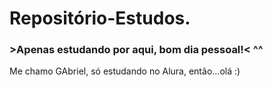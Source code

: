# Repositório-Estudos.
### >Apenas estudando por aqui, bom dia pessoal!< ^^
Me chamo GAbriel, só estudando no Alura, então...olá :)
